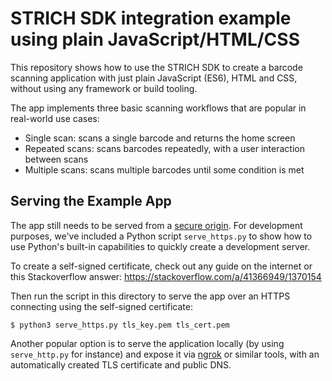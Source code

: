 # STRICH SDK integration example using plain JavaScript/HTML/CSS

This repository shows how to use the STRICH SDK to create a barcode scanning application with just plain JavaScript (ES6), HTML and CSS, without using any framework or build tooling.

The app implements three basic scanning workflows that are popular in real-world use cases:

- Single scan: scans a single barcode and returns the home screen
- Repeated scans: scans barcodes repeatedly, with a user interaction between scans
- Multiple scans: scans multiple barcodes until some condition is met

## Serving the Example App

The app still needs to be served from a [secure origin](https://docs.strich.io/deployment-guide.html). For development purposes, we've included a Python script `serve_https.py` to show how to use Python's built-in capabilities to quickly create a development server.

To create a self-signed certificate, check out any guide on the internet or this Stackoverflow answer: https://stackoverflow.com/a/41366949/1370154

Then run the script in this directory to serve the app over an HTTPS connecting using the self-signed certificate:

```shell
$ python3 serve_https.py tls_key.pem tls_cert.pem
```

Another popular option is to serve the application locally (by using `serve_http.py` for instance) and expose it via [ngrok](https://ngrok.com) or similar tools, with an automatically created TLS certificate and public DNS.
